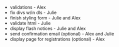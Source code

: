 * validations - Alex
* fix divs w/in dls - Julie
* finish styling form - Julie and Alex
* validate html - Julie
* display flash notices - Julie and Alex
* send confirmation email (optional) - Alex and Julie
* display page for registrations (optional) - Alex

